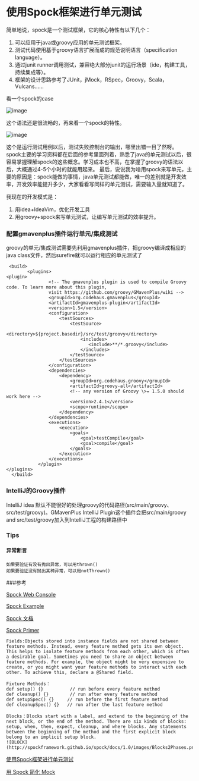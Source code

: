 # 使用Spock框架进行单元测试

简单地说，spock是一个测试框架，它的核心特性有以下几个：

1. 可以应用于java或groovy应用的单元测试框架。
2. 测试代码使用基于groovy语言扩展而成的规范说明语言（specification language）。
3. 通过junit runner调用测试，兼容绝大部分junit的运行场景（ide，构建工具，持续集成等）。
4. 框架的设计思路参考了JUnit，jMock，RSpec，Groovy，Scala，Vulcans……


看一个spock的case

![image](http://blogimages.oss-cn-hangzhou.aliyuncs.com/spock_example.png)

这个语法还是很流畅的，再来看一个spock的特性。

![image](http://blogimages.oss-cn-hangzhou.aliyuncs.com/spock_example2.png)


这个是运行测试用例以后，测试失败控制台的输出，哪里出错一目了然呀。 
spock主要的学习资料都在后面的参考里面列着，熟悉了java的单元测试以后，很容易掌握理解spock的这些概念。学习成本也不高，在掌握了groovy的语法以后，大概通过4-5个小时的就能用起来。
最后，说说我为啥用spock来写单元，主要的原因是：spock能做的事情，java单元测试都能做，唯一的差别就是开发效率，开发效率能提升多少，大家看看写同样的单元测试，需要输入量就知道了。

我现在的开发模式是：
1. 用idea+IdeaVim，优化开发工具
2. 用groovy+spock来写单元测试，让编写单元测试的效率提升。


###  配置gmavenplus插件运行单元/集成测试
groovy的单元/集成测试需要先利用gmavenplus插件，把groovy编译成相应的java class文件，然后surefire就可以运行相应的单元测试了

``` 
 <build>
        <plugins>
<plugin>
                <!-- The gmavenplus plugin is used to compile Groovy code. To learn more about this plugin,
                visit https://github.com/groovy/GMavenPlus/wiki -->
                <groupId>org.codehaus.gmavenplus</groupId>
                <artifactId>gmavenplus-plugin</artifactId>
                <version>1.5</version>
                <configuration>
                    <testSources>
                        <testSource>
                            <directory>${project.basedir}/src/test/groovy</directory>
                            <includes>
                               <include>**/*.groovy</include>
                            </includes>
                        </testSource>
                    </testSources>
                </configuration>
                <dependencies>
                    <dependency>
                        <groupId>org.codehaus.groovy</groupId>
                        <artifactId>groovy-all</artifactId>
                        <!-- any version of Groovy \>= 1.5.0 should work here -->
                        <version>2.4.1</version>
                        <scope>runtime</scope>
                    </dependency>
                </dependencies>
                <executions>
                    <execution>
                        <goals>
                            <goal>testCompile</goal>
                            <goal>compile</goal>
                        </goals>
                    </execution>
                </executions>
            </plugin>
</plugins>
  </build>
```		

### IntelliJ的Groovy插件
IntelliJ idea 默认不能很好的处理groovy的代码路径(src/main/groovy、src/test/groovy)。GMavenPlus IntelliJ Plugin这个插件会把src/main/groovy and src/test/groovy加入到IntelliJ工程的构建路径中


### Tips

#### 异常断言

	如果要验证有没有抛出异常，可以用thrown()
	如果要验证没有抛出某种异常，可以用notThrown()



###参考

[Spock Web Console](http://meetspock.appspot.com/)

[Spock Example](https://github.com/spockframework/spock-example)

[Spock 文档](http://spockframework.github.io/spock/docs/1.0/)

[Spock Primer](http://spockframework.github.io/spock/docs/1.0/spock_primer.html)

	Fields:Objects stored into instance fields are not shared between feature methods. Instead, every feature method gets its own object. This helps to isolate feature methods from each other, which is often a desirable goal. Sometimes you need to share an object between feature methods. For example, the object might be very expensive to create, or you might want your feature methods to interact with each other. To achieve this, declare a @Shared field. 

	Fixture Methods：
	def setup() {}          // run before every feature method
	def cleanup() {}        // run after every feature method
	def	setupSpec() {}     // run before the first feature method
	def cleanupSpec() {}   // run after the last feature method
	
	Blocks：Blocks start with a label, and extend to the beginning of the next block, or the end of the method. There are six kinds of blocks: setup, when, then, expect, cleanup, and where blocks. Any statements between the beginning of the method and the first explicit block belong to an implicit setup block.
	![BLOCK](http://spockframework.github.io/spock/docs/1.0/images/Blocks2Phases.png)

[使用Spock框架进行单元测试](http://www.open-open.com/lib/view/open1439793373083.html)

[用 Spock 简化 Mock](http://my.oschina.net/lifany/blog/144985?fromerr=o9Q0QltU)
